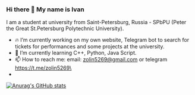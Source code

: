 ### Hi there 👋 My name is Ivan

I am a student at university from Saint-Petersburg, Russia - SPbPU (Peter the Great St.Petersburg Polytechnic University).

- 🔥 I’m currently working on my own website, Telegram bot to search for tickets for performances and some projects at the university.
- 🌱 I’m currently learning С++, Python, Java Script.
- 📫 How to reach me: email: zolin5269@gmail.com or telegram https://t.me/zolin5269\
- 
[![Anurag's GitHub stats](https://github-readme-stats.vercel.app/api?username=IMZolin&show_icons=true&theme=github_dark)](https://github.com/anuraghazra/github-readme-stats)
<!--
**IMZolin/IMZolin** is a ✨ _special_ ✨ repository because its `README.md` (this file) appears on your GitHub profile.

Here are some ideas to get you started:
 

- 👯 I’m looking to collaborate on ...
- 🤔 I’m looking for help with ...
- 💬 Ask me about ...

- 😄 Pronouns: ...
- ⚡ Fun fact: ...
-->

